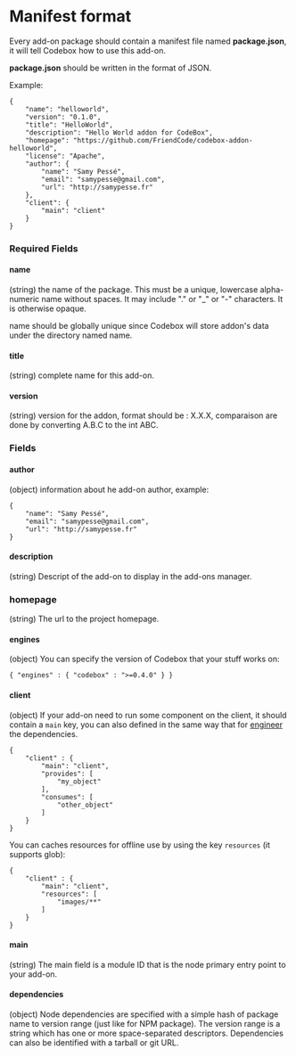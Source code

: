 # Manifest format

Every add-on package should contain a manifest file named **package.json**, it will tell Codebox how to use this add-on.

**package.json** should be written in the format of JSON.

Example:

```
{
    "name": "helloworld",
    "version": "0.1.0",
    "title": "HelloWorld",
    "description": "Hello World addon for CodeBox",
    "homepage": "https://github.com/FriendCode/codebox-addon-helloworld",
    "license": "Apache",
    "author": {
        "name": "Samy Pessé",
        "email": "samypesse@gmail.com",
        "url": "http://samypesse.fr"
    },
    "client": {
        "main": "client"
    }
}
```

### Required Fields

#### name

(string) the name of the package. This must be a unique, lowercase alpha-numeric name without spaces. It may include "." or "_" or "-" characters. It is otherwise opaque.

name should be globally unique since Codebox will store addon's data under the directory named name.

#### title

(string) complete name for this add-on.

#### version

(string) version for the addon, format should be : X.X.X, comparaison are done by converting A.B.C to the int ABC.

### Fields

#### author

(object) information about he add-on author, example:

```
{
    "name": "Samy Pessé",
    "email": "samypesse@gmail.com",
    "url": "http://samypesse.fr"
}
```

#### description

(string) Descript of the add-on to display in the add-ons manager.

### homepage

(string) The url to the project homepage.

#### engines

(object) You can specify the version of Codebox that your stuff works on:

```
{ "engines" : { "codebox" : ">=0.4.0" } }
```

#### client

(object) If your add-on need to run some component on the client, it should contain a ```main``` key, you can also defined in the same way that for [engineer](https://github.com/FriendCode/engineer) the dependencies.

```
{
    "client" : {
        "main": "client",
        "provides": [
            "my_object"
        ],
        "consumes": [
            "other_object"
        ]
    }
}
```

You can caches resources for offline use by using the key ```resources``` (it supports glob):

```
{
    "client" : {
        "main": "client",
        "resources": [
            "images/**"
        ]
    }
}
```

#### main

(string) The main field is a module ID that is the node primary entry point to your add-on. 

#### dependencies

(object) Node dependencies are specified with a simple hash of package name to version range (just like for NPM package). The version range is a string which has one or more space-separated descriptors. Dependencies can also be identified with a tarball or git URL.
